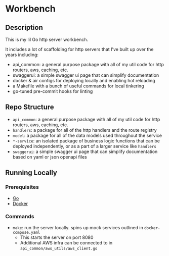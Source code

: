 # Workbench

## Description

This is my lil Go http server workbench.

It includes a lot of scaffolding for http servers that I've built up over the years including:

- api_common: a general purpose package with all of my util code for http routers, aws, caching, etc.
- swaggerui: a simple swagger ui page that can simplify documentation
- docker & air configs for deploying locally and enabling hot reloading
- a Makefile with a bunch of useful commands for local tinkering
- go-tuned pre-commit hooks for linting

## Repo Structure

- `api_common`: a general purpose package with all of my util code for http routers, aws, caching, etc.
- `handlers`: a package for all of the http handlers and the route registry
- `model`: a package for all of the data models used throughout the service
- `*-service`: an isolated package of business logic functions that can be deployed independently, or as a part of a larger service like `handlers`
- `swaggerui`: a simple swagger ui page that can simplify documentation based on yaml or json openapi files

## Running Locally

### Prerequisites

- [Go](https://golang.org/doc/install)
- [Docker](https://docs.docker.com/get-docker/)

### Commands

- `make`: run the server locally.  spins up mock services outlined in `docker-compose.yaml`
  - This starts the server on port 8080
  - Additional AWS infra can be connected to in `api_common/aws_utils/aws_client.go`